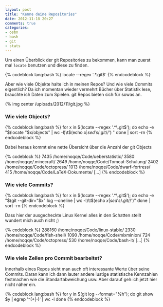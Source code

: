 ```yaml
---
layout: post
title: "Kenne deine Repositories"
date: 2012-11-18 20:27
comments: true
categories:
- osbn
- bash
- git
- stats
---
```


Um einen Überblick der git Repositories zu bekommen,
kann man zuerst mal `locate` benutzen und diese zu finden.

{% codeblock lang:bash %}
locate --regex '.*\.git$'
{% endcodeblock %}

Aber wie viele Objekte halte ich in meinen Repos? Und wie viele Commits
eigentlich? Da ich momentan wieder vermehrt Bücher über Statistik lese,
brauchte ich Daten zum Spielen. git Repos bieten sich für sowas an.

{% img center /uploads/2012/11/git.jpg %}

### Wie viele Objects?

{% codeblock lang:bash %}
for x in $(locate --regex '.*\.git$'); do
    echo -e "$(locate "$x/objects" | wc -l)\t$(echo $x | sed 's/.git$//') "
done | sort -rn
{% endcodeblock %}

Dabei heraus kommt eine nette Übersicht über die Anzahl der git Objects

{% codeblock %}
7435  /home/noqqe/Code/ueberstatistic/
3580  /home/noqqe/.minecraft/
2649  /home/noqqe/Code/Tomcat-Schulung/
2402  /home/noqqe/Code/octopress/
1013  /home/noqqe/Code/dwarf-fortress/
415   /home/noqqe/Code/LaTeX-Dokumente/
[...]
{% endcodeblock %}

### Wie viele Commits?

{% codeblock lang:bash %}
for x in $(locate --regex '.*\.git$'); do
    echo -e "$(git --git-dir="$x" log --oneline | wc -l)\t$(echo $x | sed 's/.git$//')"
done | sort -rn
{% endcodeblock %}

Dass hier der ausgecheckte Linux Kernel alles in den Schatten stellt wundert
mich auch nicht ;)

{% codeblock %}
288160  /home/noqqe/Code/linux-stable/
2330    /home/noqqe/Code/fish-shell/
1090    /home/noqqe/Code/mixminion/
724     /home/noqqe/Code/octopress/
530     /home/noqqe/Code/bash-it/
[...]
{% endcodeblock %}


### Wie viele Zeilen pro Commit bearbeitet?

Innerhalb eines Repos sieht man auch oft interessante Werte über seine Commits.
Daran kann ich dann lauter andere lustige statistische Kennzahlen festmachen wie
die Standartabweichung usw. Aber darauf geh ich jetzt hier nicht näher ein.

{% codeblock lang:bash %}
for y in $(git log --format="%h");
  do git show $y | egrep '^(\+|\-)' | wc -l
done
{% endcodeblock %}
